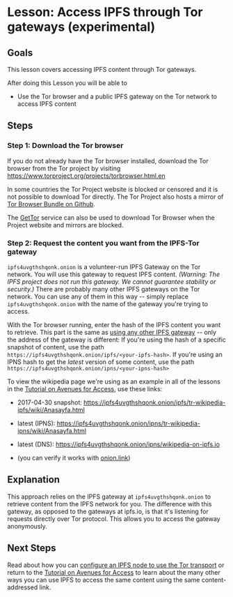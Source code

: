 # Lesson: Access IPFS through Tor gateways (experimental)

## Goals

This lesson covers accessing IPFS content through Tor gateways.

After doing this Lesson you will be able to  
* Use the Tor browser and a public IPFS gateway on the Tor network to access IPFS content

## Steps

### Step 1: Download the Tor browser

If you do not already have the Tor browser installed, download the Tor browser from the Tor project by visiting https://www.torproject.org/projects/torbrowser.html.en

In some countries the Tor Project website is blocked or censored and it is not possible to download Tor directly. The Tor Project also hosts a mirror of [Tor Browser Bundle on Github](https://github.com/TheTorProject/gettorbrowser).

The [GetTor](https://www.torproject.org/projects/gettor) service can also be used to download Tor Browser when the Project website and mirrors are blocked.

### Step 2: Request the content you want from the IPFS-Tor gateway

`ipfs4uvgthshqonk.onion` is a volunteer-run IPFS Gateway on the Tor network. You will use this gateway to request IPFS content.
_(Warning: The IPFS project does not run this gateway. We cannot guarantee stability or security.)_ There are probably many other IPFS gateways on the Tor network. You can use any of them in this way -- simply replace `ipfs4uvgthshqonk.onion` with the name of the gateway you're trying to access.

With the Tor browser running, enter the hash of the IPFS content you want to retrieve. This part is the same as [using any other IPFS gateway](/avenues-for-access/lessons/other-gateways.md) -- only the address of the gateway is different: If you're using the hash of a specific snapshot of content, use the path `https://ipfs4uvgthshqonk.onion/ipfs/<your-ipfs-hash>`. If you're using an IPNS hash to get the _latest_ version of some content, use the path `https://ipfs4uvgthshqonk.onion/ipns/<your-ipns-hash>`

To view the wikipedia page we're using as an example in all of the lessons in the [Tutorial on Avenues for Access](/avenues-for-access/), use these links:

- 2017-04-30 snapshot: https://ipfs4uvgthshqonk.onion/ipfs/tr-wikipedia-ipfs/wiki/Anasayfa.html
- latest (IPNS): https://ipfs4uvgthshqonk.onion/ipns/tr-wikipedia-ipns/wiki/Anasayfa.html
- latest (DNS): https://ipfs4uvgthshqonk.onion/ipns/wikipedia-on-ipfs.io

- (you can verify it works with [onion.link](https://onion.link))

## Explanation

This approach relies on the IPFS gateway at `ipfs4uvgthshqonk.onion` to retrieve content from the IPFS network for you. The difference with this gateway, as opposed to the gateways at ipfs.io, is that it's listening for requests directly over Tor protocol. This allows you to access the gateway anonymously.

## Next Steps

Read about how you can [configure an IPFS node to use the Tor transport](/avenues-for-access/tor-transport.md) or return to the [Tutorial on Avenues for Access](/avenues-for-access/) to learn about the many other ways you can use IPFS to access the same content using the same content-addressed link.
